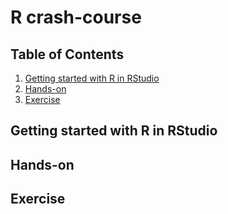 # R crash-course

## Table of Contents
1. [Getting started with R in RStudio](#start)
2. [Hands-on](#handson)
3. [Exercise](#exercise)

## Getting started with R in RStudio <a name="start"></a>

## Hands-on <a name="handson"></a>

## Exercise <a name="exercise"></a>
